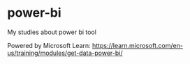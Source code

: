 # power-bi
 My studies about power bi tool

Powered by Microsoft Learn:
https://learn.microsoft.com/en-us/training/modules/get-data-power-bi/
